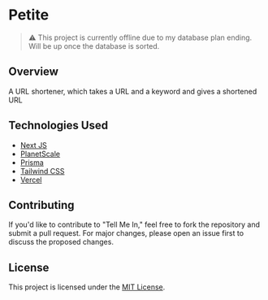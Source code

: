 # Petite

> ⚠️ This project is currently offline due to my database plan ending. Will be up once the database is sorted. 

## Overview

A URL shortener, which takes a URL and a keyword and gives a shortened URL

## Technologies Used

- [Next JS](https://nextjs.org/)
- [PlanetScale](https://planetscale.com/)
- [Prisma](https://prisma.io)
- [Tailwind CSS](https://tailwindcss.com/)
- [Vercel](https://vercel.com/)

## Contributing

If you'd like to contribute to "Tell Me In," feel free to fork the repository and submit a pull request. For major changes, please open an issue first to discuss the proposed changes.

## License

This project is licensed under the [MIT License](LICENSE).
